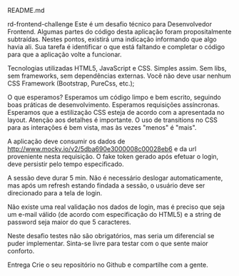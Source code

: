README.md

rd-frontend-challenge
Este é um desafio técnico para Desenvolvedor Frontend. Algumas partes do código desta aplicação foram propositalmente subtraídas. Nestes pontos, existirá uma indicação informando que algo havia ali. Sua tarefa é identificar o que está faltando e completar o código para que a aplicação volte a funcionar.

Tecnologias utilizadas
HTML5, JavaScript e CSS. Simples assim. Sem libs, sem frameworks, sem dependências externas. Você não deve usar nenhum CSS Framework (Bootstrap, PureCss, etc.);

O que esperamos?
Esperamos um código limpo e bem escrito, seguindo boas práticas de desenvolvimento. Esperamos requisições assíncronas. Esperamos que a estilização CSS esteja de acordo com a apresentada no layout. Atenção aos detalhes é importante. O uso de transitions no CSS para as interações é bem vista, mas às vezes "menos" é "mais".

A aplicação deve consumir os dados de http://www.mocky.io/v2/5dba690e3000008c00028eb6 e da url proveniente nesta requisição. O fake token gerado após efetuar o login, deve persistir pelo tempo especificado.

A sessão deve durar 5 min. Não é necessário deslogar automaticamente, mas após um refresh estando findada a sessão, o usuário deve ser direcionado para a tela de login.

Não existe uma real validação nos dados de login, mas é preciso que seja um e-mail válido (de acordo com especificação do HTML5) e a string de password seja maior do que 5 caracteres.

Neste desafio testes não são obrigatórios, mas seria um diferencial se puder implementar. Sinta-se livre para testar com o que sente maior conforto.

Entrega
Crie o seu repositório no Github e compartilhe com a gente.
